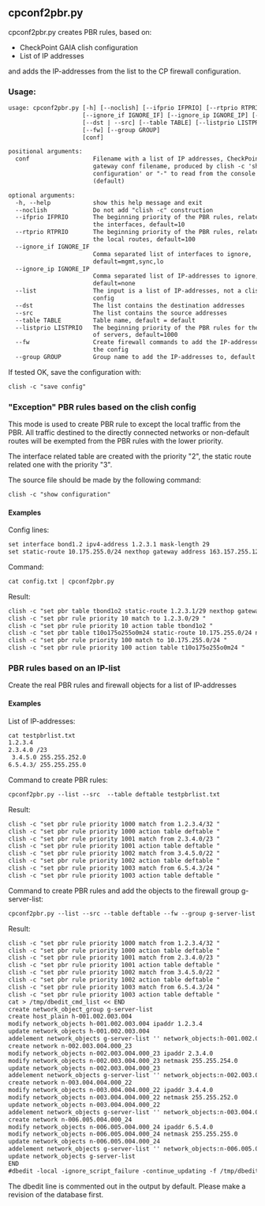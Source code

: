 ## cpconf2pbr.py

cpconf2pbr.py creates PBR rules, based on:
* CheckPoint GAIA clish configuration
* List of IP addresses

and adds the IP-addresses from the list to the CP firewall configuration.

### Usage:

```txt
usage: cpconf2pbr.py [-h] [--noclish] [--ifprio IFPRIO] [--rtprio RTPRIO]
                     [--ignore_if IGNORE_IF] [--ignore_ip IGNORE_IP] [--list]
                     [--dst | --src] [--table TABLE] [--listprio LISTPRIO]
                     [--fw] [--group GROUP]
                     [conf]

positional arguments:
  conf                  Filename with a list of IP addresses, CheckPoint
                        gateway conf filename, produced by clish -c 'show
                        configuration' or "-" to read from the console
                        (default)

optional arguments:
  -h, --help            show this help message and exit
  --noclish             Do not add "clish -c" construction
  --ifprio IFPRIO       The beginning priority of the PBR rules, related to
                        the interfaces, default=10
  --rtprio RTPRIO       The beginning priority of the PBR rules, related to
                        the local routes, default=100
  --ignore_if IGNORE_IF
                        Comma separated list of interfaces to ignore,
                        default=mgmt,sync,lo
  --ignore_ip IGNORE_IP
                        Comma separated list of IP-addresses to ignore,
                        default=none
  --list                The input is a list of IP-addresses, not a clish
                        config
  --dst                 The list contains the destination addresses
  --src                 The list contains the source addresses
  --table TABLE         Table name, default = default
  --listprio LISTPRIO   The beginning priority of the PBR rules for the list
                        of servers, default=1000
  --fw                  Create firewall commands to add the IP-addresses to
                        the config
  --group GROUP         Group name to add the IP-addresses to, default = g-pbr

```

If tested OK, save the configuration with:

```txt
clish -c "save config"
```

### "Exception" PBR rules based on the clish config

This mode is used to create PBR rule to except the local traffic from the PBR. All traffic destined to the directly connected networks or non-default routes will be exempted from the PBR rules with the lower priority.

The interface related table are created with the priority "2", the static route related one with the priority "3".

The source file should be made by the following command:

```txt
clish -c "show configuration"
```

#### Examples

Config lines:

```txt
set interface bond1.2 ipv4-address 1.2.3.1 mask-length 29
set static-route 10.175.255.0/24 nexthop gateway address 163.157.255.129 on
```
Command:

```txt
cat config.txt | cpconf2pbr.py
```

Result:

```txt
clish -c "set pbr table tbond1o2 static-route 1.2.3.1/29 nexthop gateway logical bond1.2 priority 2 "
clish -c "set pbr rule priority 10 match to 1.2.3.0/29 "
clish -c "set pbr rule priority 10 action table tbond1o2 "
clish -c "set pbr table t10o175o255o0m24 static-route 10.175.255.0/24 nexthop gateway address 163.157.255.129 priority 3 "
clish -c "set pbr rule priority 100 match to 10.175.255.0/24 "
clish -c "set pbr rule priority 100 action table t10o175o255o0m24 "
```


### PBR rules based on an IP-list

Create the real PBR rules and firewall objects for a list of IP-addresses

#### Examples

List of IP-addresses:

```txt
cat testpbrlist.txt  
1.2.3.4
2.3.4.0 /23
 3.4.5.0 255.255.252.0
6.5.4.3/ 255.255.255.0
```


Command to create PBR rules:

```txt
cpconf2pbr.py --list --src  --table deftable testpbrlist.txt
```

Result:

```txt
clish -c "set pbr rule priority 1000 match from 1.2.3.4/32 "
clish -c "set pbr rule priority 1000 action table deftable "
clish -c "set pbr rule priority 1001 match from 2.3.4.0/23 "
clish -c "set pbr rule priority 1001 action table deftable "
clish -c "set pbr rule priority 1002 match from 3.4.5.0/22 "
clish -c "set pbr rule priority 1002 action table deftable "
clish -c "set pbr rule priority 1003 match from 6.5.4.3/24 "
clish -c "set pbr rule priority 1003 action table deftable "
```

Command to create PBR rules and add the objects to the firewall group g-server-list:

```txt
cpconf2pbr.py --list --src --table deftable --fw --group g-server-list testpbrlist.txt
```

Result:

```txt
clish -c "set pbr rule priority 1000 match from 1.2.3.4/32 "
clish -c "set pbr rule priority 1000 action table deftable "
clish -c "set pbr rule priority 1001 match from 2.3.4.0/23 "
clish -c "set pbr rule priority 1001 action table deftable "
clish -c "set pbr rule priority 1002 match from 3.4.5.0/22 "
clish -c "set pbr rule priority 1002 action table deftable "
clish -c "set pbr rule priority 1003 match from 6.5.4.3/24 "
clish -c "set pbr rule priority 1003 action table deftable "
cat > /tmp/dbedit_cmd_list << END
create network_object_group g-server-list
create host_plain h-001.002.003.004
modify network_objects h-001.002.003.004 ipaddr 1.2.3.4
update network_objects h-001.002.003.004
addelement network_objects g-server-list '' network_objects:h-001.002.003.004
create network n-002.003.004.000_23
modify network_objects n-002.003.004.000_23 ipaddr 2.3.4.0
modify network_objects n-002.003.004.000_23 netmask 255.255.254.0
update network_objects n-002.003.004.000_23
addelement network_objects g-server-list '' network_objects:n-002.003.004.000_23
create network n-003.004.004.000_22
modify network_objects n-003.004.004.000_22 ipaddr 3.4.4.0
modify network_objects n-003.004.004.000_22 netmask 255.255.252.0
update network_objects n-003.004.004.000_22
addelement network_objects g-server-list '' network_objects:n-003.004.004.000_22
create network n-006.005.004.000_24
modify network_objects n-006.005.004.000_24 ipaddr 6.5.4.0
modify network_objects n-006.005.004.000_24 netmask 255.255.255.0
update network_objects n-006.005.004.000_24
addelement network_objects g-server-list '' network_objects:n-006.005.004.000_24
update network_objects g-server-list
END
#dbedit -local -ignore_script_failure -continue_updating -f /tmp/dbedit_cmd_list
```

The dbedit line is commented out in the output by default. Please make a revision of the database first.
